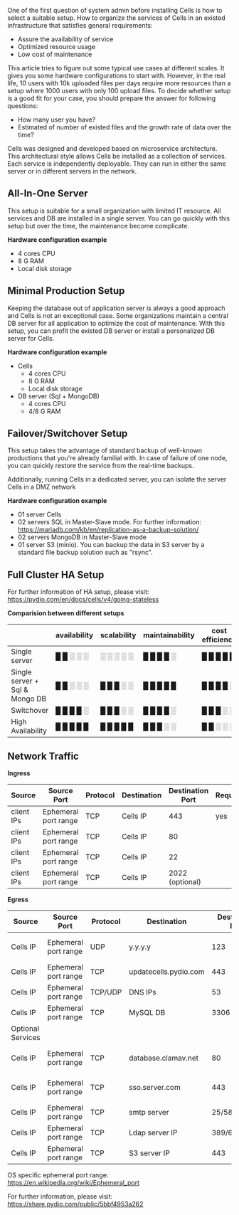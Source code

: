 One of the first question of system admin before installing Cells is how to select a suitable setup. How to organize the services of Cells in an existed infrastructure that satisfies general requirements:
- Assure the availability of service
- Optimized resource usage
- Low cost of maintenance

This article tries to figure out some typical use cases at different scales. It gives you some hardware configurations to start with. However, in the real life, 10 users with 10k uploaded files per days require more resources than a setup where 1000 users with only 100 upload files. To decide whether setup is a good fit for your case, you should prepare the answer for following questions:
- How many user you have?
- Estimated of number of existed files and the growth rate of data over the time?


Cells was designed and developed based on microservice architecture. This architectural style allows Cells be installed as a collection of services. Each service is independently deployable. They can run in either the same server or in different servers in the network.


## All-In-One Server
This setup is suitable for a small organization with limited IT resource. All services and DB are installed in a single server. You can go quickly with this setup but over the time, the maintenance become complicate.

**Hardware configuration example**
- 4 cores CPU
- 8 G RAM
- Local disk storage

## Minimal Production Setup
Keeping the database out of application server is always a good approach and Cells is not an exceptional case. Some organizations maintain a central DB server for all application to optimize the cost of maintenance. With this setup, you can profit the existed DB server or install a personalized DB server for Cells.

**Hardware configuration example**

- Cells
  - 4 cores CPU
  - 8 G RAM
  - Local disk storage
- DB server (Sql + MongoDB)
  - 4 cores CPU
  - 4/8 G RAM
  

## Failover/Switchover Setup

This setup takes the advantage of standard backup of well-known productions that you're already familial with. In case of failure of one node, you can quickly restore the service from the real-time backups. 

Additionally, running Cells in a dedicated server, you can isolate the server Cells in a DMZ network 

**Hardware configuration example**
- 01 server Cells
- 02 servers SQL in Master-Slave mode. For further information: https://mariadb.com/kb/en/replication-as-a-backup-solution/
- 02 servers MongoDB in Master-Slave mode
- 01 server S3 (minio). You can backup the data in S3 server by a standard file backup solution such as "rsync".
  

## Full Cluster HA Setup

For further information of HA setup, please visit: https://pydio.com/en/docs/cells/v4/going-stateless


**Comparision between different setups**

|     | availability  | scalability  | maintainability | cost efficiency |
|---|---|---|---|---|
| Single server  | █ █ ░ ░ ░  | ░ ░ ░ ░ ░  | █ █ █ █ ░  | █ █ █ █ █  |
| Single server + Sql & Mongo DB  | █ █ ░ ░ ░  | █ █ █ ░ ░  | █ █ █ █ █  | █ █ █ █ ░ |
| Switchover   | █ █ █ █ ░ | █ █ █ ░ ░ | █ █ █ █ ░  | █ █ █ ░ ░ |
| High Availability   | █ █ █ █ █  | █ █ █ █ █  | █ █ █ ░ ░  | █ █ ░ ░ ░ |

## Network Traffic

**Ingress**

|Source|Source Port|Protocol|Destination|Destination Port | Required | Comment
|---|---|---|---|---|---|---| 
|client IPs|Ephemeral port range|TCP|Cells IP|443|yes|https & http/2|
|client IPs|Ephemeral port range|TCP|Cells IP|80||http redirection|
|client IPs|Ephemeral port range|TCP|Cells IP|22||ssh|
|client IPs|Ephemeral port range|TCP|Cells IP|2022 (optional)||sftp service|

**Egress**

|Source|Source Port|Protocol|Destination|Destination Port | Required | Comment
|---|---|---|---|---|---|---| 
|Cells IP|Ephemeral port range|UDP|y.y.y.y|123|yes|ntp/chrony for time synchronization|
|Cells IP|Ephemeral port range|TCP|updatecells.pydio.com|443||Update cells service|
|Cells IP|Ephemeral port range|TCP/UDP|DNS IPs|53||Dns service|
|Cells IP|Ephemeral port range|TCP|MySQL DB|3306||MySQL DB |
|Optional Services|
|Cells IP|Ephemeral port range|TCP|database.clamav.net|80|| freshclam for antivirus service
|Cells IP|Ephemeral port range|TCP|sso.server.com|443||sso server such as saml, openid connect, adfs| 
|Cells IP|Ephemeral port range|TCP|smtp server|25/587/465||SMTP server
|Cells IP|Ephemeral port range|TCP|Ldap server IP|389/636/3268|| Ldap server
|Cells IP|Ephemeral port range|TCP|S3 server IP|443|| S3 service object


OS specific ephemeral port range: https://en.wikipedia.org/wiki/Ephemeral_port

For further information, please visit: https://share.pydio.com/public/5bbf4953a262